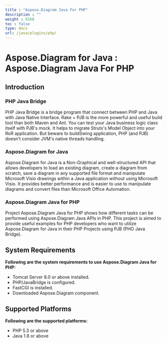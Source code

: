 ```yaml
---
title : "Aspose.Diagram Java For PHP" 
description : "" 
weight : 8168 
toc : false
type: docs
url: /java/plugins/php/
---
```


# Aspose.Diagram for Java : Aspose.Diagram Java For PHP


## Introduction

### PHP Java Bridge

PHP Java Bridge is a bridge program that connect between PHP and Java with Java Native Interface. Rake + PJB is the more powerful and useful build tool than both Maven and Ant. You can test your Java business logic class itself with PJB's mock. It helps to migrate Struts's Model Object into your RoR application. But beware to buildSwing application, PHP (and PJB) doesn't consider JVM's native threads handling.

### Aspose.Diagram for Java

Aspose.Diagram for Java is a Non-Graphical and well-structured API that allows developers to load an existing diagram, create a diagram from scratch, save a diagram in any supported file format and manipulate Microsoft Visio drawings within a Java application without using Microsoft Visio. It provides better performance and is easier to use to manipulate diagrams and convert files than Microsoft Office Automation.

### Aspose.Diagram Java for PHP

Project Aspose.Diagram Java for PHP shows how different tasks can be performed using Aspose.Diagram Java APIs in PHP. This project is aimed to provide useful examples for PHP developers who want to utilize Aspose.Diagram for Java in their PHP Projects using PJB (PHO Java Bridge).

## System Requirements

**Following are the system requirements to use Aspose.Diagram Java for PHP:**

*   Tomcat Server 8.0 or above installed.
*   PHP/JavaBridge is configured.
*   FastCGI is installed.
*   Downloaded Aspose.Diagram component.

## Supported Platforms

**Following are the supported platforms:**

*   PHP 5.3 or above
*   Java 1.8 or above

